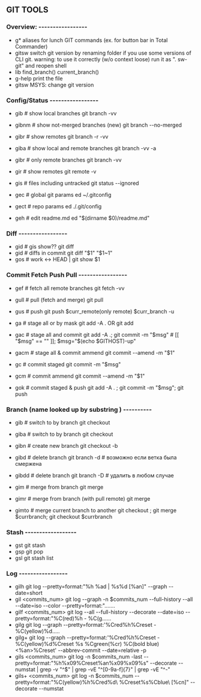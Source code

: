 ## GIT TOOLS

### Overview: -----------------
- g*			aliases for lunch GIT commands (ex. for button bar in Total Commander)
- gitsw			switch git version by renaming folder if you use some versions of CLI git.
			  warning: to use it correctly (w/o context loose) run it as ". sw-git" and reopen shell
- lib			find_branch() current_branch() 
- g-help		print the file
- gitsw			MSYS: change git version


### Config/Status -----------------
- gib			# show local branches			git branch -vv  	
- gibnm          	# show not-merged branches (new)	git branch --no-merged  
- gibr 	<remote>	# show remotes				git branch -r -vv 	
- giba			# show local and remote branches  	git branch -vv -a 	
- gibr			# only remote branches			git branch -vv		

- gir			# show remotes				git remote -v		
- gis			# files including untracked		git status --ignored	

- gec			# global git params 			ed ~/.gitconfig
- gect			# repo params 				ed ./.git/config
- geh			# edit readme.md			ed "$(dirname $0)/readme.md"


### Diff -----------------
- gid			# gis show??				git diff
- gid	<hash>		# diffs in commit			git diff "$1" "$1~1"	
- gos	<hash>		# work <-> HEAD | <hash>		git show $1		


### Commit Fetch Push Pull -----------------
- gef			# fetch all remote branches		git fetch -vv		
- gull		# pull (fetch and merge)		git pull
- gus			# push 					git push $curr_remote(only remote) $curr_branch -u

- ga	<mask>		# stage all or by mask			git add -A .  OR  git add <mask>
- gac	<msg> 		# stage all and commit 			git add -A .; git commit -m "$msg"  # [[ "$msg" == "" ]]; $msg="$(echo $GITHOST)-up"
- gacm  <msg>		# stage all & commit ammend		git commit --amend -m "$1"
- gc    <msg>		# commit staged				git commit -m "$msg"
- gcm   <msg>		# commit ammend				git commit --amend -m "$1"
- gok	<msg>		# commit staged & push			git add -A . ; git commit -m "$msg"; git push 


### Branch (name looked up by substring ) ----------
- gib	<branch>	# switch to by branch			git checkout <branch> 	
- giba	<branch>	# switch to by branch		  	git checkout <branch> 	

- gibn	<branch>	# create new branch			git checkout -b <branch> 

- gibd  <branch>	# delete branch				git branch -d <branch>  # возможно если ветка была смержена
- gibdd <branch>	# delete branch				git branch -D <branch>  # удалить в любом случае 

- gim	<branch>	# merge from branch			git merge <branch>	
- gimr	<branch>	# merge from branch (with pull remote)	git merge <branch>	
- gimto	<branch>	# merge current branch to another	git checkout <branch>; git merge $currbranch; git checkout $currbranch


### Stash ------------------
- gst			git stash
- gsp			git pop
- gsl			git stash list


### Log -----------------
- gilh			git log --pretty=format:"%h %ad | %s%d [%an]" --graph --date=short	
- gil	<commits_num>	git log --graph -n $commits_num --full-history --all --date=iso --color --pretty=format:".......
- gilf	<commits_num>	git log --all --full-history --decorate --date=iso --pretty=format:"%C(red)%h - %C(g......
- gilg			git log --graph --pretty=format:'%Cred%h%Creset -%C(yellow)%d.....
- gilg+			git log --graph --pretty=format:'%Cred%h%Creset -%C(yellow)%d%Creset %s %Cgreen(%cr) %C(bold blue)<%an>%Creset' --abbrev-commit --date=relative -p
- gils	<commits_num>	git log -n $commits_num -last --pretty=format:"%h%x09%Creset%an%x09%x09%s" --decorate --numstat | grep -v "^$"  | grep -vE "^[0-9a-f]{7}" | grep -vE "^-"
- gils+	<commits_num>	git log -n $commits_num --pretty=format:"%C(yellow)%h%Cred%d\\ %Creset%s%Cblue\\ [%cn]" --decorate --numstat

